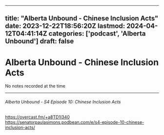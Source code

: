 
---
title: "Alberta Unbound - Chinese Inclusion Acts"
date: 2023-12-22T18:56:20Z
lastmod: 2024-04-12T04:41:14Z
categories: ['podcast', 'Alberta Unbound']
draft: false
---


# Alberta Unbound - Chinese Inclusion Acts
No notes recorded at the time

---
###### Alberta Unbound - S4 Episode 10: Chinese Inclusion Acts

https://overcast.fm/+a8TD1l340  
https://senatorpaulasimons.podbean.com/e/s4-episode-10-chinese-inclusion-acts/

<!-- #public -->
<!-- #podcast -->
<!-- #Alberta Unbound# -->

<!-- {BearID:0ACA7C75-91BB-45F9-839C-CE7608B77B0F} -->
